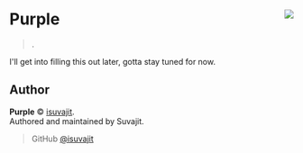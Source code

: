 # Purple <img src="https://avatars1.githubusercontent.com/u/44918897?s=460&v=4" align="right">
> .

I'll get into filling this out later, gotta stay tuned for now.

## Author

**Purple** © [isuvajit](https://github.com/isuvajit).  
Authored and maintained by Suvajit.

> GitHub [@isuvajit](https://github.com/isuvajit)